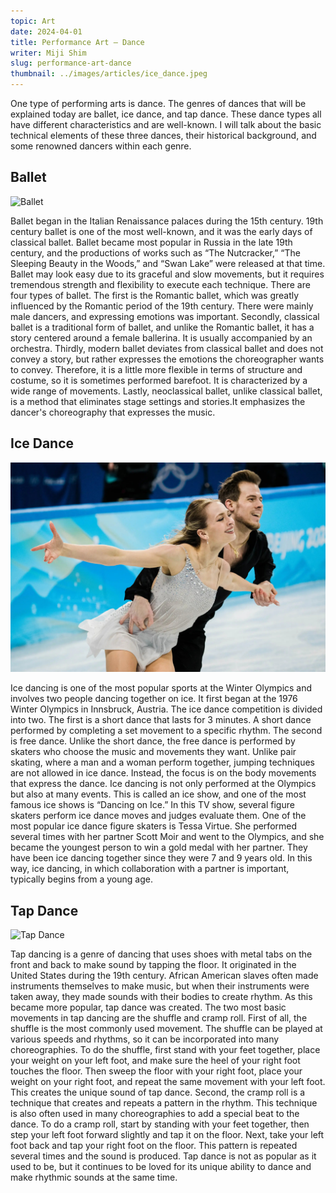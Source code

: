 ```yaml
---
topic: Art
date: 2024-04-01
title: Performance Art — Dance
writer: Miji Shim
slug: performance-art-dance
thumbnail: ../images/articles/ice_dance.jpeg
---
```

One type of performing arts is dance. The genres of dances that will be explained today are ballet, ice dance, and tap dance. These dance types all have different characteristics and are well-known. I will talk about the basic technical elements of these three dances, their historical background, and some renowned dancers within each genre.

## Ballet
![Ballet](https://pointemagazine.com/wp-content/uploads/2022/11/1.-Estonian-National-Ballet-Swan-Lake-White-Act-Photo-Credit-Jack-Devant-scaled.jpg)

Ballet began in the Italian Renaissance palaces during the 15th century. 19th century ballet is one of the most well-known, and it was the early days of classical ballet. Ballet became most popular in Russia in the late 19th century, and the productions of works such as “The Nutcracker,” “The Sleeping Beauty in the Woods,” and “Swan Lake” were released at that time. Ballet may look easy due to its graceful and slow movements, but it requires tremendous strength and flexibility to execute each technique. There are four types of ballet. The first is the Romantic ballet, which was greatly influenced by the Romantic period of the 19th century. There were mainly male dancers, and expressing emotions was important. Secondly, classical ballet is a traditional form of ballet, and unlike the Romantic ballet, it has a story centered around a female ballerina. It is usually accompanied by an orchestra. Thirdly, modern ballet deviates from classical ballet and does not convey a story, but rather expresses the emotions the choreographer wants to convey. Therefore, it is a little more flexible in terms of structure and costume, so it is sometimes performed barefoot. It is characterized by a wide range of movements. Lastly, neoclassical ballet, unlike classical ballet, is a method that eliminates stage settings and stories.It emphasizes the dancer's choreography that expresses the music. 

## Ice Dance
![Ice Dance](../images/articles/ice_dance.jpeg)

Ice dancing is one of the most popular sports at the Winter Olympics and involves two people dancing together on ice. It first began at the 1976 Winter Olympics in Innsbruck, Austria. The ice dance competition is divided into two. The first is a short dance that lasts for 3 minutes. A short dance performed by completing a set movement to a specific rhythm. The second is free dance. Unlike the short dance, the free dance is performed by skaters who choose the music and movements they want. Unlike pair skating, where a man and a woman perform together, jumping techniques are not allowed in ice dance. Instead, the focus is on the body movements that express the dance. Ice dancing is not only performed at the Olympics but also at many events. This is called an ice show, and one of the most famous ice shows is “Dancing on Ice.” In this TV show, several figure skaters perform ice dance moves and judges evaluate them. One of the most popular ice dance figure skaters is Tessa Virtue. She performed several times with her partner Scott Moir and went to the Olympics, and she became the youngest person to win a gold medal with her partner. They have been ice dancing together since they were 7 and 9 years old. In this way, ice dancing, in which collaboration with a partner is important, typically begins from a young age.

## Tap Dance
![Tap Dance](https://static.wixstatic.com/media/11062b_011de0535a144adfb8c38c8cfcd3f4b9~mv2.jpg/v1/fill/w_756,h_566,al_c,q_85,usm_0.66_1.00_0.01,enc_auto/Tap%20Shoes.jpg)

Tap dancing is a genre of dancing that uses shoes with metal tabs on the front and back to make sound by tapping the floor. It originated in the United States during the 19th century. African American slaves often made instruments themselves to make music, but when their instruments were taken away, they made sounds with their bodies to create rhythm. As this became more popular, tap dance was created. The two most basic movements in tap dancing are the shuffle and cramp roll. First of all, the shuffle is the most commonly used movement. The shuffle can be played at various speeds and rhythms, so it can be incorporated into many choreographies. To do the shuffle, first stand with your feet together, place your weight on your left foot, and make sure the heel of your right foot touches the floor. Then sweep the floor with your right foot, place your weight on your right foot, and repeat the same movement with your left foot. This creates the unique sound of tap dance. Second, the cramp roll is a technique that creates and repeats a pattern in the rhythm. This technique is also often used in many choreographies to add a special beat to the dance. To do a cramp roll, start by standing with your feet together, then step your left foot forward slightly and tap it on the floor. Next, take your left foot back and tap your right foot on the floor. This pattern is repeated several times and the sound is produced. Tap dance is not as popular as it used to be, but it continues to be loved for its unique ability to dance and make rhythmic sounds at the same time.